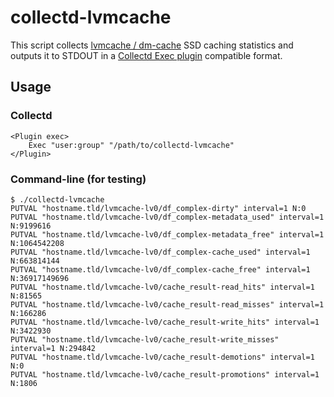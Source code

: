 # collectd-lvmcache

This script collects [lvmcache / dm-cache](https://www.kernel.org/doc/Documentation/device-mapper/cache.txt) SSD caching statistics and outputs it to STDOUT in a [Collectd Exec plugin](https://collectd.org/wiki/index.php/Plugin:Exec) compatible format.

## Usage

### Collectd

```
<Plugin exec>
    Exec "user:group" "/path/to/collectd-lvmcache"
</Plugin>
```

### Command-line (for testing)

```
$ ./collectd-lvmcache
PUTVAL "hostname.tld/lvmcache-lv0/df_complex-dirty" interval=1 N:0
PUTVAL "hostname.tld/lvmcache-lv0/df_complex-metadata_used" interval=1 N:9199616
PUTVAL "hostname.tld/lvmcache-lv0/df_complex-metadata_free" interval=1 N:1064542208
PUTVAL "hostname.tld/lvmcache-lv0/df_complex-cache_used" interval=1 N:663814144
PUTVAL "hostname.tld/lvmcache-lv0/df_complex-cache_free" interval=1 N:36917149696
PUTVAL "hostname.tld/lvmcache-lv0/cache_result-read_hits" interval=1 N:81565
PUTVAL "hostname.tld/lvmcache-lv0/cache_result-read_misses" interval=1 N:166286
PUTVAL "hostname.tld/lvmcache-lv0/cache_result-write_hits" interval=1 N:3422930
PUTVAL "hostname.tld/lvmcache-lv0/cache_result-write_misses" interval=1 N:294842
PUTVAL "hostname.tld/lvmcache-lv0/cache_result-demotions" interval=1 N:0
PUTVAL "hostname.tld/lvmcache-lv0/cache_result-promotions" interval=1 N:1806
```
